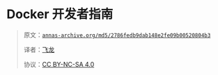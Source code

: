 # Docker 开发者指南

> 原文：[`annas-archive.org/md5/2786fedb9dab148e2fe09b00520804b3`](https://annas-archive.org/md5/2786fedb9dab148e2fe09b00520804b3)
> 
> 译者：[飞龙](https://github.com/wizardforcel)
> 
> 协议：[CC BY-NC-SA 4.0](http://creativecommons.org/licenses/by-nc-sa/4.0/)